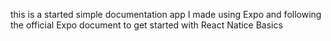 this is a started simple documentation app I made using Expo and following the official Expo document to get started with React Natice Basics
